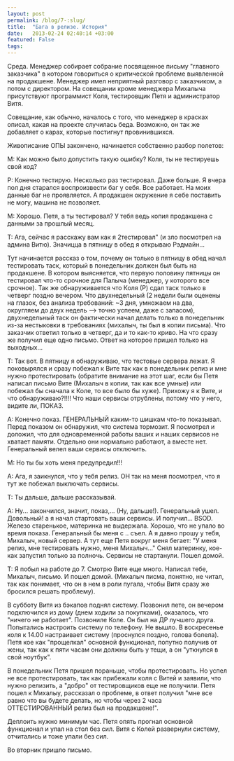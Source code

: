 ```yaml
---
layout: post
permalink: /blog/7-:slug/
title:  "Бага в релизе. История"
date:   2013-02-24 02:40:14 +03:00
featured: False
tags: 
---
```

Среда. Менеджер собирает собрание посвященное письму "главного заказчика" в котором говориться о критической проблеме выявленной на продакшене. Менеджер имел неприятный разговор с заказчиком, а потом с директором. 
На совещании кроме менеджера Михалыча  присутствуют программист Коля, тестировщик Петя и администратор Витя. 

Совещание, как обычно, началось с того, что менеджер в красках описал, какая на проекте случилась беда. Возможно, он так же добавляет о карах, которые постигнут провинившихся. 

Живописание ОПЫ закончено, начинается собственно разбор полетов: <!--more-->

М: Как можно было допустить такую ошибку? Коля, ты не тестируешь свой код?

Р: Конечно тестирую. Несколько раз тестировал. Даже больше. Я вчера пол дня старался воспроизвести баг у себя. Все работает. На моих данные баг не проявляется. А продакшен окружение я себе поставить не могу, машина не позволяет.

М: Хорошо. Петя, а ты тестировал? У тебя ведь копия продакшена с данными за прошлый месяц.

Т: Ага, сейчас я расскажу вам как я 2тестировал" (и зло посмотрел на админа Витю). Значицца в пятницу в обед я открываю Рэдмайн...

Тут начинается рассказ о том, почему он только в пятницу в обед начал тестировать таск, который в понедельник должен был быть на продакшене. В котором выясняется, что первую половину пятницы он тестировал что-то срочное  для Палыча (менеджер, у которого все срочное). Так же обнаруживается что Коля (Р) сдал таск только в четверг поздно вечером. Что двухнедельный (2 недели были оценены на глазок, без анализа требований: ~3 дня, умножаем на два, округляем до двух недель --> точно успеем, даже с запасом), двухнедельный таск он фактически начал делать только в понедельник из-за нестыковки в требованиях (михалыч, ты был в копии письма). Что заказчик ответил только в четверг, да и то как-то криво. На что сразу же получил еще одно письмо. Ответ на которое пришел только на выходных...

Т: Так вот. В пятницу я обнаруживаю, что тестовые сервера лежат. Я поковырялся и сразу побежал к Вите так как в понедельник релиз и мне нужно протестировать (обратите внимание на этот шаг, если бы Петя написал письмо Вите (Михалыч в копии, так как все умные) или побежал бы сначала к Коле, то все было бы хуже). Прихожу я к Вите, и что обнаруживаю?!!!! Что наши сервисы отрублены, потому что у него, видите ли, ПОКАЗ.

А: Конечно показ. ГЕНЕРАЛЬНЫЙ каким-то шишкам что-то показывал.  Перед показом он обнаружил, что система тормозит. Я посмотрел и доложил, что для одновременной работы ваших и наших сервисов не хватает памяти. Отдельно они нормально работают, а вместе нет. Генеральный велел ваши сервисы отключить.

М: Но ты бы хоть меня предупредил!!!

А: Ага, я заикнулся, что у тебя релиз. ОН так на меня посмотрел, что я тут же побежал выключать сервисы.

Т: Ты дальше, дальше рассказывай.

А: Ну... закончился, значит, показ,... (Ну, дальше!). Генеральный ушел. Довольный! а я начал стартовать ваши сервисы. И получил... BSOD. Железо старенькое, материнка не выдержала. Хорошо, что не упало во время показа. Генеральный бы меня с .. съел.  А я давно прошу у тебя, Михалыч, новый сервер.
А тут еще Петя вокруг меня бегает: "У меня релиз, мне тестировать нужно, меня Михалыч..."
Снял материнку, кое-как запустил только за полночь. Сервисы не стартанули. Пошел домой.

Т: Я побыл на работе до 7. Смотрю Вите еще много. Написал тебе, Михалыч, письмо. И пошел домой. (Михалыч писма, понятно, не читал, так как понимает, что он в нем в роли пугала, чтобы Витя сразу же бросился решать проблему).

В субботу Витя из бэкапов поднял систему. Позвонил пете, он вечером подключился из дому (днем ходили за покупками), оказалось, что "ничего не работает". Позвониле Коле. Он был на ДР лучшего друга. Попытались настроить систему по телефону. Не вышло. В воскресенье коля к 14.00 настраивает систему (проснулся поздно, голова болела).
Петя кое как "прощелкал" основной функционал, попутно получив от жены, так как к пяти часам они должны быть у тещи, а он "уткнулся в свой ноутбук".

В понедельник Петя пришел пораньше, чтобы протестировать. Но успел не все протестировать, так как прибежали коля с Витей и заявили, что нужно релизить, а "добро" от тестировщиков еще не получили. Петя пошел к Михалыу, рассказал о проблеме, в ответ получил "мне все равно что вы будете делать, но чтобы через 2 часа ОТТЕСТИРОВАННЫЙ релиз был на продакшене!".

Деплоить нужно минимум час. Петя опять прогнал основной функционал и упал на стол без сил. Витя с Колей развернули систему, отчитались и тоже упали без сил.

Во вторник пришло письмо.

